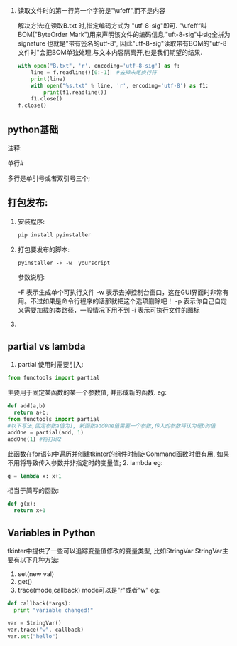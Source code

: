 1. 读取文件时的第一行第一个字符是"\ufeff",而不是内容

   解决方法:在读取B.txt 时,指定编码方式为 "utf-8-sig"即可. ”\ufeff“叫BOM("ByteOrder Mark")用来声明该文件的编码信息."uft-8-sig"中sig全拼为 signature 也就是"带有签名的utf-8", 因此"utf-8-sig"读取带有BOM的"utf-8文件时"会把BOM单独处理,与文本内容隔离开,也是我们期望的结果.

   ```python
   with open("B.txt", 'r', encoding='utf-8-sig') as f:
       line = f.readline()[0:-1]  #去掉末尾换行符
       print(line)
       with open("%s.txt" % line, 'r', encoding='utf-8') as f1:
           print(f1.readline())
       f1.close()
   f.close()
   ```



## python基础

注释:

单行#

多行是单引号或者双引号三个;

## 打包发布:

1. 安装程序:

   ```python
   pip install pyinstaller
   ```



2. 打包要发布的脚本:

   ```
   pyinstaller -F -w  yourscript
   ```

   参数说明:

   -F 表示生成单个可执行文件
   -w 表示去掉控制台窗口，这在GUI界面时非常有用。不过如果是命令行程序的话那就把这个选项删除吧！
   -p 表示你自己自定义需要加载的类路径，一般情况下用不到
   -i 表示可执行文件的图标

3.
## partial vs lambda
1. partial
 使用时需要引入:

```py
from functools import partial
```

主要用于固定某函数的某一个参数值, 并形成新的函数.
eg:

```py
def add(a,b)
  return a+b;
from functools import partial
#以下写法,固定参数a值为1, 新函数addOne值需要一个参数,传入的参数将认为是b的值
addOne = partial(add, 1)
addOne(1) #将打印2
```
此函数在for语句中遍历并创建tkinter的组件时制定Command函数时很有用, 如果不用将导致传入参数并非指定时的变量值;
2. lambda
eg:
```py
g = lambda x: x+1
```
相当于简写的函数:
```py
def g(x):
  return x+1
```
## Variables in Python
tkinter中提供了一些可以追踪变量值修改的变量类型, 比如StringVar
StringVar主要有以下几种方法:
1. set(new val)
2. get()
3. trace(mode,callback)
  mode可以是"r"或者"w"
eg:
```python
def callback(*args):
  print "variable changed!"

var = StringVar()
var.trace("w", callback)
var.set("hello")
```
